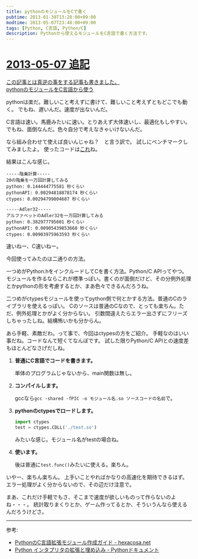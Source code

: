 ```yaml
---
title: pythonのモジュールをCで書く
pubtime: 2013-01-30T13:28:00+09:00
modtime: 2013-05-07T23:48:00+09:00
tags: [Python, C言語, Python/C]
description: Pythonから使えるモジュールをC言語で書く方法です。
---
```


<ins date="2013-05-07T23:48:00+09:00">

# 2013-05-07 追記

この記事とは真逆の事をする記事も書きました。  
[pythonのモジュールをC言語から使う](/blog/2013/05/use-python-by-c-lang)

</ins>

pythonは楽だ。難しいこと考えずに書けて、難しいこと考えずともどこでも動く。
でもね、遅いんだ。速度が出ないんだ。

C言語は速い。馬鹿みたいに速い。とりあえず大体速いし、最適化もしやすい。
でもね、面倒なんだ。色々自分で考えなきゃいけないんだ。

なら組み合わせて使えば良いんじゃね？　と言う訳で。
試しにベンチマークしてみましたよ。
使ったコードは[これ](/blog/2013/01/conpy.tar.gz)ね。

結果はこんな感じ。
```
-----階乗計算-----
20の階乗を一万回計算してみる
python: 0.144444775581 秒くらい
pythonAPI: 0.00294818878174 秒くらい
ctypes: 0.00294799804687 秒くらい

-----Adler32-----
アルファベットのAdler32を一万回計算してみる
python: 0.382977795601 秒くらい
pythonAPI: 0.00905439853668 秒くらい
ctypes: 0.00903975963593 秒くらい
```
速いねー、C速いねー。

今回使ってみたのは二通りの方法。

一つめがPython.hをインクルードしてCを書く方法。Python/C APIってやつ。
モジュールを作るならこれが標準っぽい。書くのが面倒だけど、その分例外処理とかpythonの形を考慮するとか、まあ色々できるんだろうね。

二つめがctypesモジュールを使ってpython側で何とかする方法。普通のCのライブラリを使えるっぽい。
Cのソースは普通のCなので、とっても楽ちん。ただ、例外処理とかがよく分からない。
引数間違えたらエラー出さずにフリーズしちゃったしね。結構怖いかも分からん。

あら手軽、素敵だわ。って事で、今回はctypesの方をご紹介。
手軽なのはいい事だね。コードなんて短くてなんぼです。
試した限りPython/C APIとの速度差もほとんどなさげだしね。

1. **普通にC言語でコードを書きます。**

    単体のプログラムじゃないから、main関数は無し。

2. **コンパイルします。**

    gccなら`gcc -shared -fPIC -o モジュール名.so ソースコードの名前`で。

3. **pythonのctypesでロードします。**

    ``` python
    import ctypes
    test = ctypes.CDLL('./test.so')
    ```
    みたいな感じ。モジュール名がtestの場合ね。

5. **使います。**

    後は普通に`test.func()`みたいに使える。楽ちん。

いやー、楽ちん楽ちん。
上手いことやればかなりの高速化を期待できるはず。
エラー処理がよく分からないので、その辺だけ注意で。

まあ、これだけ手軽でもさ、そこまで速度が欲しいものって作らないのよね・・・。
統計取りまくりとか、ゲーム作ってるとか、そういうんなら使えるんだろうけどさ。

---

参考:
- [PythonのC言語拡張モジュール作成ガイド - hexacosa.net](http://www.hexacosa.net/documents/python-extending/)
- [Python インタプリタの拡張と埋め込み - Pythonドキュメント](http://docs.python.jp/2.5/ext/ext.html)
